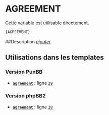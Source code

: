 # AGREEMENT


Cette variable est utilisable directement.

```html
{AGREEMENT}
```

##Description
[*ajouter*](https://fa-tvars.appspot.com/var/AGREEMENT)

## Utilisations dans les templates

### Version PunBB
* __[`agreement`](../tpl/var/punbb/agreement.md#readme) :__ ligne [`29`](../tpl/src/punbb/agreement.tpl#L29)

### Version phpBB2
* __[`agreement`](../tpl/var/subsilver/agreement.md#readme) :__ ligne [`28`](../tpl/src/subsilver/agreement.tpl#L28)